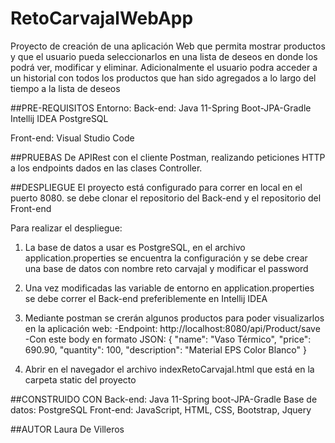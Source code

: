 # RetoCarvajalWebApp
Proyecto de creación de una aplicación Web que permita mostrar productos y que el usuario pueda seleccionarlos en una lista de deseos en donde los podrá ver, modificar y eliminar. Adicionalmente el usuario podra acceder a un historial con todos los productos que han sido agregados a lo largo del tiempo a la lista de deseos

##PRE-REQUISITOS
Entorno:
Back-end: Java 11-Spring Boot-JPA-Gradle
	  Intellij IDEA
	  PostgreSQL

Front-end: Visual Studio Code

##PRUEBAS
De APIRest con el cliente Postman, realizando peticiones HTTP a los endpoints dados en las clases Controller.

##DESPLIEGUE
El proyecto está configurado para correr en local en el puerto 8080.
se debe clonar el repositorio del Back-end y el repositorio del Front-end

Para realizar el despliegue:
1. La base de datos a usar es PostgreSQL, en el archivo application.properties se encuentra la configuración y se debe crear una base de datos con nombre reto carvajal y modificar el password
2. Una vez modificadas las variable de entorno en application.properties se debe correr el Back-end preferiblemente en Intellij IDEA
2. Mediante postman se crerán algunos productos para poder visualizarlos en la aplicación web:
-Endpoint: http://localhost:8080/api/Product/save
-Con este body en formato JSON:
    {
        "name": "Vaso Térmico",
        "price": 690.90,
        "quantity": 100,
        "description": "Material EPS Color Blanco"
    }

3. Abrir en el navegador el archivo indexRetoCarvajal.html que está en la carpeta static del proyecto


##CONSTRUIDO CON
Back-end: Java 11-Spring boot-JPA-Gradle
Base de datos: PostgreSQL
Front-end: JavaScript, HTML, CSS, Bootstrap, Jquery

##AUTOR
Laura De Villeros
